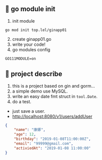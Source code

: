 ## 🍩 go module init 

1. init module
```shell
go mod init top.lel/ginapp01
```
2. create ginapp01.go
3. write your code!
4. go modules config
```markdown
GO111MODULE=on
```

## 🌾 project describe
1. this is a project based on gin and gorm...
2. a simple demo use MySQL.
3. write an easy date fmt struct in `tool.Date`.
4. do a test.
- just save a user.
- [http://localhost:8080/v1/users/addUser](http://localhost:8080/v1/users/addUser "post a user")
```json
{
	"name": "康娜",
	"age": 12,
	"birthday": "2019-01-08T11:00:00Z",
	"email": "99999@gmail.com",
	"activiedAt": "2019-01-08 11:00:00"
}
```